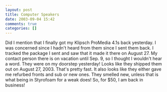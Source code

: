 ```yaml
---
layout: post
title: Computer Speakers
date: 2003-09-04 15:42
comments: true
categories: []
---
```

Did I mention that I finally got my Klipsch ProMedia 4.1s back yesterday. I was concerned since I hadn't heard from them since I sent them back. I tracked the package I sent and saw that it made it there on August 27. My contact person there is on vacation until Sep. 9, so I thought I wouldn't hear a word. They were on my doorstep yesterday! Looks like they shipped them out on August 27, 2003. That's pretty fast. It also looks like they either gave me refurbed fronts and sub or new ones. They smelled new, unless that is what being in Styrofoam for a weak does! So, for $50, I am back in business!
